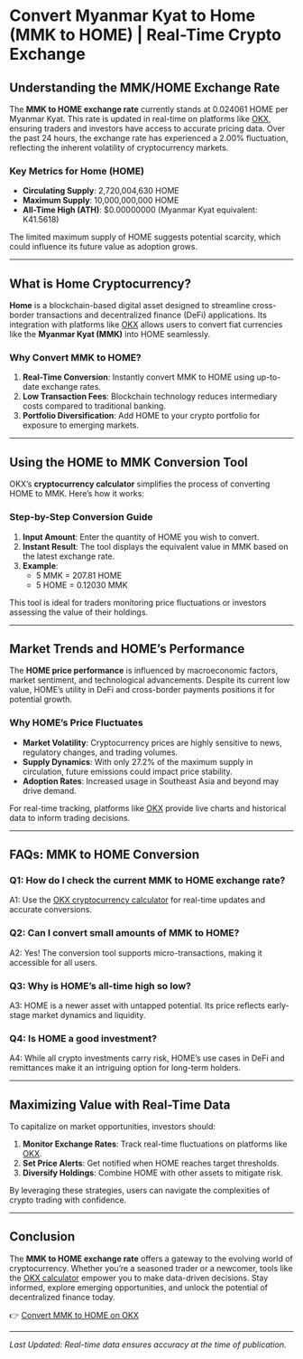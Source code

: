 # Convert Myanmar Kyat to Home (MMK to HOME) | Real-Time Crypto Exchange  

## Understanding the MMK/HOME Exchange Rate  
The **MMK to HOME exchange rate** currently stands at 0.024061 HOME per Myanmar Kyat. This rate is updated in real-time on platforms like [OKX](https://bit.ly/okx-bonus), ensuring traders and investors have access to accurate pricing data. Over the past 24 hours, the exchange rate has experienced a 2.00% fluctuation, reflecting the inherent volatility of cryptocurrency markets.  

### Key Metrics for Home (HOME)  
- **Circulating Supply**: 2,720,004,630 HOME  
- **Maximum Supply**: 10,000,000,000 HOME  
- **All-Time High (ATH)**: $0.00000000 (Myanmar Kyat equivalent: K41.5618)  

The limited maximum supply of HOME suggests potential scarcity, which could influence its future value as adoption grows.  

---

## What is Home Cryptocurrency?  
**Home** is a blockchain-based digital asset designed to streamline cross-border transactions and decentralized finance (DeFi) applications. Its integration with platforms like [OKX](https://bit.ly/okx-bonus) allows users to convert fiat currencies like the **Myanmar Kyat (MMK)** into HOME seamlessly.  

### Why Convert MMK to HOME?  
1. **Real-Time Conversion**: Instantly convert MMK to HOME using up-to-date exchange rates.  
2. **Low Transaction Fees**: Blockchain technology reduces intermediary costs compared to traditional banking.  
3. **Portfolio Diversification**: Add HOME to your crypto portfolio for exposure to emerging markets.  

---

## Using the HOME to MMK Conversion Tool  
OKX’s **cryptocurrency calculator** simplifies the process of converting HOME to MMK. Here’s how it works:  

### Step-by-Step Conversion Guide  
1. **Input Amount**: Enter the quantity of HOME you wish to convert.  
2. **Instant Result**: The tool displays the equivalent value in MMK based on the latest exchange rate.  
3. **Example**:  
   - 5 MMK = 207.81 HOME  
   - 5 HOME = 0.12030 MMK  

This tool is ideal for traders monitoring price fluctuations or investors assessing the value of their holdings.  

---

## Market Trends and HOME’s Performance  
The **HOME price performance** is influenced by macroeconomic factors, market sentiment, and technological advancements. Despite its current low value, HOME’s utility in DeFi and cross-border payments positions it for potential growth.  

### Why HOME’s Price Fluctuates  
- **Market Volatility**: Cryptocurrency prices are highly sensitive to news, regulatory changes, and trading volumes.  
- **Supply Dynamics**: With only 27.2% of the maximum supply in circulation, future emissions could impact price stability.  
- **Adoption Rates**: Increased usage in Southeast Asia and beyond may drive demand.  

For real-time tracking, platforms like [OKX](https://bit.ly/okx-bonus) provide live charts and historical data to inform trading decisions.  

---

## FAQs: MMK to HOME Conversion  

### Q1: How do I check the current MMK to HOME exchange rate?  
A1: Use the [OKX cryptocurrency calculator](https://bit.ly/okx-bonus) for real-time updates and accurate conversions.  

### Q2: Can I convert small amounts of MMK to HOME?  
A2: Yes! The conversion tool supports micro-transactions, making it accessible for all users.  

### Q3: Why is HOME’s all-time high so low?  
A3: HOME is a newer asset with untapped potential. Its price reflects early-stage market dynamics and liquidity.  

### Q4: Is HOME a good investment?  
A4: While all crypto investments carry risk, HOME’s use cases in DeFi and remittances make it an intriguing option for long-term holders.  

---

## Maximizing Value with Real-Time Data  
To capitalize on market opportunities, investors should:  
1. **Monitor Exchange Rates**: Track real-time fluctuations on platforms like [OKX](https://bit.ly/okx-bonus).  
2. **Set Price Alerts**: Get notified when HOME reaches target thresholds.  
3. **Diversify Holdings**: Combine HOME with other assets to mitigate risk.  

By leveraging these strategies, users can navigate the complexities of crypto trading with confidence.  

---

## Conclusion  
The **MMK to HOME exchange rate** offers a gateway to the evolving world of cryptocurrency. Whether you’re a seasoned trader or a newcomer, tools like the [OKX calculator](https://bit.ly/okx-bonus) empower you to make data-driven decisions. Stay informed, explore emerging opportunities, and unlock the potential of decentralized finance today.  

👉 [Convert MMK to HOME on OKX](https://bit.ly/okx-bonus)  

---  

*Last Updated: Real-time data ensures accuracy at the time of publication.*
